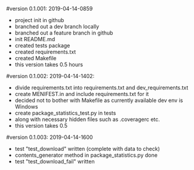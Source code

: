 #version 0.1.001: 2019-04-14-0859 

  * project init in github
  * branched out a dev branch locally
  * branched out a feature branch in github
  * init README.md
  * created tests package
  * created requirements.txt
  * created Makefile
  * this version takes 0.5 hours
    
#version 0.1.002: 2019-04-14-1402:

  * divide requirements.txt into requirements.txt and dev_requirements.txt
  * create MENIFEST.in and include requirements.txt for it
  * decided not to bother with Makefile as currently available dev env is Windows
  * create package_statistics_test.py in tests
  * along with necessary hidden files such as .coveragerc etc. 
  * this version takes 0.5
  
#version 0.1.003: 2019-04-14-1600
  * test "test_download" written (complete with data to check)
  * contents_generator method in package_statistics.py done
  * test "test_download_fail" written
  